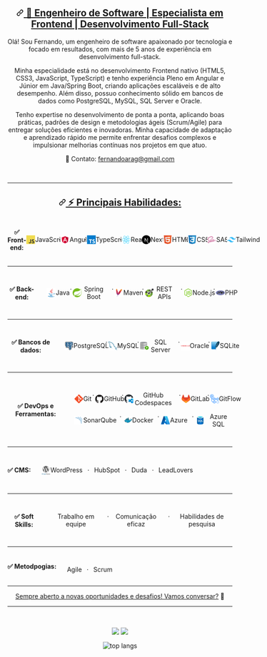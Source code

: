 <article class="markdown-body entry-content container-lg f5 " itemprop="text">
  <h2 dir="auto" id="top" align="center">
    <a id="user-content-hi-there-" class="anchor" aria-hidden="true" tabindex="-1" href="#top">
      <svg class="octicon octicon-link" viewBox="0 0 16 16" version="1.1" width="16" height="16" aria-hidden="true"><path d="m7.775 3.275 1.25-1.25a3.5 3.5 0 1 1 4.95 4.95l-2.5 2.5a3.5 3.5 0 0 1-4.95 0 .751.751 0 0 1 .018-1.042.751.751 0 0 1 1.042-.018 1.998 1.998 0 0 0 2.83 0l2.5-2.5a2.002 2.002 0 0 0-2.83-2.83l-1.25 1.25a.751.751 0 0 1-1.042-.018.751.751 0 0 1-.018-1.042Zm-4.69 9.64a1.998 1.998 0 0 0 2.83 0l1.25-1.25a.751.751 0 0 1 1.042.018.751.751 0 0 1 .018 1.042l-1.25 1.25a3.5 3.5 0 1 1-4.95-4.95l2.5-2.5a3.5 3.5 0 0 1 4.95 0 .751.751 0 0 1-.018 1.042.751.751 0 0 1-1.042.018 1.998 1.998 0 0 0-2.83 0l-2.5 2.5a1.998 1.998 0 0 0 0 2.83Z"></path></svg>
      <strong>🚀 Engenheiro de Software | Especialista em Frontend | Desenvolvimento Full-Stack</strong>
    </a>
  </h2>

  <p dir="auto" align="center">
    Olá! Sou Fernando, um engenheiro de software apaixonado por tecnologia e focado em resultados, com mais de 5 anos de experiência em desenvolvimento full-stack.
  </p>

  <p dir="auto" align="center">
    Minha especialidade está no desenvolvimento Frontend nativo (HTML5, CSS3, JavaScript, TypeScript) e tenho experiência Pleno em Angular e Júnior em Java/Spring Boot, criando aplicações escaláveis e de alto desempenho. Além disso, possuo conhecimento sólido em bancos de dados como PostgreSQL, MySQL, SQL Server e Oracle.
  </p>

  <p dir="auto" align="center">  
    Tenho expertise no desenvolvimento de ponta a ponta, aplicando boas práticas, padrões de design e metodologias ágeis (Scrum/Agile) para entregar soluções eficientes e inovadoras. Minha capacidade de adaptação e aprendizado rápido me permite enfrentar desafios complexos e impulsionar melhorias contínuas nos projetos em que atuo.
  </p>

  <p dir="auto" align="center">  
    📩 Contato: <a href="mailto:fernandoarag@gmail.com">fernandoarag@gmail.com</a>
  </p>

  <br/>

  <hr>

  <h2 dir="auto" align="center">
    <a id="user-content--technologies" class="anchor" aria-hidden="true" tabindex="-1" href="#-technologies">
      <svg class="octicon octicon-link" viewBox="0 0 16 16" version="1.1" width="16" height="16" aria-hidden="true"><path d="m7.775 3.275 1.25-1.25a3.5 3.5 0 1 1 4.95 4.95l-2.5 2.5a3.5 3.5 0 0 1-4.95 0 .751.751 0 0 1 .018-1.042.751.751 0 0 1 1.042-.018 1.998 1.998 0 0 0 2.83 0l2.5-2.5a2.002 2.002 0 0 0-2.83-2.83l-1.25 1.25a.751.751 0 0 1-1.042-.018.751.751 0 0 1-.018-1.042Zm-4.69 9.64a1.998 1.998 0 0 0 2.83 0l1.25-1.25a.751.751 0 0 1 1.042.018.751.751 0 0 1 .018 1.042l-1.25 1.25a3.5 3.5 0 1 1-4.95-4.95l2.5-2.5a3.5 3.5 0 0 1 4.95 0 .751.751 0 0 1-.018 1.042.751.751 0 0 1-1.042.018 1.998 1.998 0 0 0-2.83 0l-2.5 2.5a1.998 1.998 0 0 0 0 2.83Z"></path></svg>
      ⚡ Principais Habilidades:<br/>
    </a>
  </h2>

  <div class="auto" align="center" style="display: flex; flex-direction: row; align-items: center; padding: 0; margin-bottom: .75rem;">
    <h4 align="center" style="display: flex; flex-direction: row; align-items: center; padding: 0;">
    ✅ Front-end: 
    </h4>
    <p align="center" style="display: flex; flex-direction: row; align-items: center; padding: 0;">
      <span align="center" style="display: flex; flex-direction: row; align-items: center; padding: 0;">
        <img src="./assets/JavaScript.svg" width="20"/>
        JavaScript
      </span> &ensp; · &ensp;
      <span align="center" style="display: flex; flex-direction: row; align-items: center; padding: 0;">
        <img src="./assets/Angular.svg" width="20"/>
        Angular
      </span> &ensp; · &ensp;
      <span align="center" style="display: flex; flex-direction: row; align-items: center; padding: 0;">
        <img src="./assets/TypeScript.svg" width="20"/>
        TypeScript
      </span> &ensp; · &ensp;
      <span align="center" style="display: flex; flex-direction: row; align-items: center; padding: 0;">
        <img src="./assets/React.svg" width="20"/>
        React
      </span> &ensp; · &ensp;
      <span align="center" style="display: flex; flex-direction: row; align-items: center; padding: 0;">
        <img src="./assets/Next.js.svg" width="20"/>
        NextJS
      </span>
    </p>
    <p align="center" style="display: flex; flex-direction: row; align-items: center; padding: 0;">
      <span align="center" style="display: flex; flex-direction: row; align-items: center; padding: 0;">
        <img src="./assets/HTML5.svg" width="20"/>
        HTML5
      </span> &ensp; · &ensp;
      <span align="center" style="display: flex; flex-direction: row; align-items: center; padding: 0;">
        <img src="./assets/CSS3.svg" width="20"/>
        CSS3
      </span> &ensp; · &ensp;
      <span align="center" style="display: flex; flex-direction: row; align-items: center; padding: 0;">
        <img src="./assets/Sass.svg" width="20"/>
        SASS
      </span> &ensp; · &ensp;
      <span align="center" style="display: flex; flex-direction: row; align-items: center; padding: 0;">
        <img src="./assets/Tailwind CSS.svg" width="20"/>
        Tailwind
      </span>
    </p>
  </div>

  <hr />

  <div align="center" class="auto" style="display: flex; flex-direction: row; align-items: center; padding: 0; margin-bottom: .75rem;">
    <h4 align="center" style="display: flex; flex-direction: row; align-items: center; padding: 0;">
    ✅ Back-end: 
    </h4>
    <ul align="center">
      <p align="center" style="display: flex; flex-direction: row; align-items: center; padding: 0;">
        <span align="center" style="display: flex; flex-direction: row; align-items: center; padding: 0;">
          <img src="./assets/Java.svg" width="20"/>
          Java
        </span> &ensp; · &ensp;
        <span align="center" style="display: flex; flex-direction: row; align-items: center; padding: 0;">
          <img src="./assets/Spring.svg" width="20"/>
          Spring Boot
        </span> &ensp; · &ensp;
        <span align="center" style="display: flex; flex-direction: row; align-items: center; padding: 0;">
          <img src="./assets/Apache Maven.svg" width="20"/>
          Maven
        </span> &ensp; · &ensp;
        <span align="center" style="display: flex; flex-direction: row; align-items: center; padding: 0;">
          <img src="./assets/OpenAPI.svg" width="20"/>
          REST APIs
        </span> &ensp; · &ensp;
        <span align="center" style="display: flex; flex-direction: row; align-items: center; padding: 0;">
          <img src="./assets/Node.js.svg" width="20"/>
          Node.js
        </span> &ensp; · &ensp;
        <span align="center" style="display: flex; flex-direction: row; align-items: center; padding: 0;">
          <img src="./assets/PHP.svg" width="20"/>
          PHP
        </span>
      </p>
    </ul>
  </div>

  <hr />

  <div align="center" class="auto" style="display: flex; flex-direction: row; align-items: center; padding: 0; margin-bottom: .75rem;">
    <h4 align="center" style="display: flex; flex-direction: row; align-items: center; padding: 0;">
    ✅ Bancos de dados: 
    </h4>
    <ul align="center">
      <p align="center" style="display: flex; flex-direction: row; align-items: center; padding: 0;">
        <span align="center" style="display: flex; flex-direction: row; align-items: center; padding: 0;">
          <img src="./assets/PostgresSQL.svg" width="20"/>
          PostgreSQL
        </span> &ensp; · &ensp;
        <span align="center" style="display: flex; flex-direction: row; align-items: center; padding: 0;">
          <img src="./assets/MySQL.svg" width="20"/>
          MySQL
        </span> &ensp; · &ensp;
        <span align="center" style="display: flex; flex-direction: row; align-items: center; padding: 0;">
          <img src="./assets/SQL-Developer.svg" width="20"/>
          SQL Server
        </span> &ensp; · &ensp;
        <span align="center" style="display: flex; flex-direction: row; align-items: center; padding: 0;">
          <img src="./assets/Oracle.svg" width="20"/>
          Oracle
        </span> &ensp; · &ensp;
        <span align="center" style="display: flex; flex-direction: row; align-items: center; padding: 0;">
          <img src="./assets/SQLite.svg" width="20"/>
          SQLite
        </span>
      </p>
    </ul>
  </div>

  <hr />

  <div align="center" class="auto" style="display: flex; flex-direction: row; align-items: center; padding: 0; margin-bottom: .75rem;">
    <h4 align="center" style="display: flex; flex-direction: row; align-items: center; padding: 0;">
    ✅ DevOps e Ferramentas:
    </h4>
    <ul align="center">
      <p align="center" style="display: flex; flex-direction: row; align-items: center; padding: 0;">
        <span align="center" style="display: flex; flex-direction: row; align-items: center; padding: 0;">
          <img src="./assets/Git.svg" width="20"/>
          Git
        </span> &ensp; · &ensp;
        <span align="center" style="display: flex; flex-direction: row; align-items: center; padding: 0;">
          <img src="./assets/GitHub.svg" width="20"/>
          GitHub
        </span> &ensp; · &ensp;
        <span align="center" style="display: flex; flex-direction: row; align-items: center; padding: 0;">
          <img src="./assets/GitHub-Codespaces.svg" width="20"/>
          GitHub Codespaces
        </span> &ensp; · &ensp;
        <span align="center" style="display: flex; flex-direction: row; align-items: center; padding: 0;">
          <img src="./assets/GitLab.svg" width="20"/>
          GitLab
        </span> &ensp; · &ensp;
        <span align="center" style="display: flex; flex-direction: row; align-items: center; padding: 0;">
          <img src="./assets/GitHub-Actions.svg" width="20"/>
          GitFlow
        </span>
      </p>
      <p align="center" style="display: flex; flex-direction: row; align-items: center; padding: 0;">
        <span align="center" style="display: flex; flex-direction: row; align-items: center; padding: 0;">
          <img src="./assets/SonarQube.svg" width="20"/>
          SonarQube
        </span>  &ensp; · &ensp;
        <span align="center" style="display: flex; flex-direction: row; align-items: center; padding: 0;">
          <img src="./assets/Docker.svg" width="20"/>
          Docker
        </span>  &ensp; · &ensp;
        <span align="center" style="display: flex; flex-direction: row; align-items: center; padding: 0;">
          <img src="./assets/Azure.svg" width="20"/>
          Azure
        </span>  &ensp; · &ensp;
        <span align="center" style="display: flex; flex-direction: row; align-items: center; padding: 0;">
          <img src="./assets/Azure-SQL-Database.svg" width="20"/>
          Azure SQL
        </span>
      </p>
    </ul>
  </div>

  <hr />

  <div align="center" class="auto" style="display: flex; flex-direction: row; align-items: center; padding: 0; margin-bottom: .75rem;">
    <h4 align="center" style="display: flex; flex-direction: row; align-items: center; padding: 0;">
    ✅ CMS:
    </h4>
    <ul align="center">
      <p align="center" style="display: flex; flex-direction: row; align-items: center; padding: 0;">
        <span align="center" style="display: flex; flex-direction: row; align-items: center; padding: 0;">
          <img src="./assets/WordPress.svg" width="20"/>
          WordPress
        </span> &ensp; · &ensp;
        <span align="center" style="display: flex; flex-direction: row; align-items: center; padding: 0;">
          HubSpot
        </span> &ensp; · &ensp;
        <span align="center" style="display: flex; flex-direction: row; align-items: center; padding: 0;">
          Duda
        </span> &ensp; · &ensp;
        <span align="center" style="display: flex; flex-direction: row; align-items: center; padding: 0;">
          LeadLovers
        </span>
      </p>
    </ul>
  </div>

  <hr />

  <div align="center" class="auto" style="display: flex; flex-direction: row; align-items: center; padding: 0; margin-bottom: .75rem;">
    <h4 align="center" style="display: flex; flex-direction: row; align-items: center; padding: 0;">
    ✅ Soft Skills:
    </h4>
    <ul align="center">
      <p align="center" style="display: flex; flex-direction: row; align-items: center; padding: 0;">
        <span align="center" style="display: flex; flex-direction: row; align-items: center; padding: 0;">
          Trabalho em equipe
        </span>  &ensp; · &ensp;
        <span align="center" style="display: flex; flex-direction: row; align-items: center; padding: 0;">
          Comunicação eficaz
        </span>  &ensp; · &ensp;
        <span align="center" style="display: flex; flex-direction: row; align-items: center; padding: 0;">
          Habilidades de pesquisa
        </span>
      </p>
    </ul>
  </div>

  <hr />

  <div align="center" class="auto" style="display: flex; flex-direction: row; align-items: center; padding: 0; margin-bottom: .75rem;">
    <h4 align="center" style="display: flex; flex-direction: row; align-items: center; padding: 0;">
    ✅ Metodpogias:
    </h4>
    <ul align="center">
      <ol align="center" style="display: flex; flex-direction: row; align-items: center; padding: 0;">
        <span align="center" style="display: flex; flex-direction: row; align-items: center; padding: 0;">
          Agile
        </span>  &ensp; · &ensp;
        <span align="center" style="display: flex; flex-direction: row; align-items: center; padding: 0;">
          Scrum
        </span>
      </ol>
    </ul>
  </div>

  <hr />

  <p class="center" align="center" style="text-align: center;">
    <a class="center" href="mailto:fernandoarag@gmail.com">Sempre aberto a novas oportunidades e desafios! Vamos conversar?</a> 🚀
  </p>

  <hr />

  <br/>

  <div dir="auto" align="center"> 
    <p dir="auto" align="center">
      <img align="center" height="165" src="https://github-readme-stats.vercel.app/api?username=fernandoarag&amp;show_icons=true&amp/include_all_commits=true&amp;theme=omni" style="max-width: 100%"></img>
      <img align="center" height="165" src="https://github-readme-stats.vercel.app/api/top-langs/?username=fernandoarag&amp;layout=compact&amp;theme=omni" style="max-width: 100%;">
    </p>
    <p align="center">
      <img align="center" src='https://github-profile-trophy.vercel.app/?username=fernandoarag&column=5&margin-w=36&margin-h=20&theme=dracula' alt='top langs'/>
    </p>
  </div>
</article>
